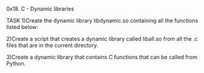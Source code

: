 0x18. C - Dynamic libraries

TASK
1)Create the dynamic library libdynamic.so containing all the functions listed below:

2)Create a script that creates a dynamic library called liball.so from all the .c files that are in the current directory.

3)Create a dynamic library that contains C functions that can be called from Python.




